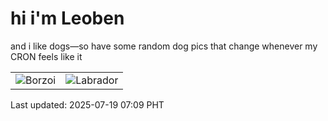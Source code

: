 # hi i'm Leoben

and i like dogs—so have some random dog pics that change whenever my CRON feels like it

|  |  |
|--------|----------|
| ![Borzoi](https://random-dog-vercel.vercel.app/api/random-borzoi?v=1752880168) | ![Labrador](https://random-dog-vercel.vercel.app/api/random-labrador?v=1752880168) |

Last updated: 2025-07-19 07:09 PHT
